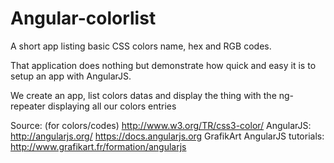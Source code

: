 Angular-colorlist
=================

A short app listing basic CSS colors name, hex and RGB codes.

That application does nothing but demonstrate how quick and easy it is to setup an app with AngularJS.

We create an app, list colors datas and display the thing with the ng-repeater displaying all our colors entries


Source: (for colors/codes) http://www.w3.org/TR/css3-color/
        AngularJS: http://angularjs.org/
        https://docs.angularjs.org
        GrafikArt AngularJS tutorials: http://www.grafikart.fr/formation/angularjs
